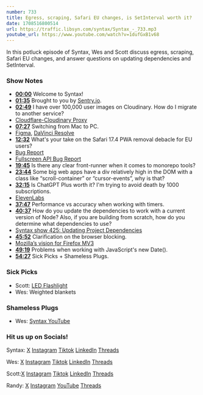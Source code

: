 ```yaml
---
number: 733
title: Egress, scraping, Safari EU changes, is SetInterval worth it?
date: 1708516800514
url: https://traffic.libsyn.com/syntax/Syntax_-_733.mp3
youtube_url: https://www.youtube.com/watch?v=1dufGxB1v68
---
```


In this potluck episode of Syntax, Wes and Scott discuss egress, scraping, Safari EU changes, and answer questions on updating dependencies and SetInterval.

### Show Notes

* **[00:00](#t=00:00)** Welcome to Syntax!
* **[01:35](#t=01:35)** Brought to you by [Sentry.io](www.sentry.io).
* **[02:49](#t=02:49)** I have over 100,000 user images on Cloudinary. How do I migrate to another service?
* [Cloudflare-Cloudinary Proxy](https://github.com/wesbos/cloudflare-cloudinary-proxy)
* **[07:27](#t=07:27)** Switching from Mac to PC.
* [Figma](www.figma.com), [DaVinci Resolve](https://www.blackmagicdesign.com/products/davinciresolve)
* **[12:32](#t=12:32)** What's your take on the Safari 17.4 PWA removal debacle for EU users?
* [Bug Report](https://bugs.webkit.org/show_bug.cgi?id=268643)
* [Fullscreen API Bug Report](https://bugs.webkit.org/show_bug.cgi?id=267743)
* **[19:45](#t=19:45)** Is there any clear front-runner when it comes to monorepo tools?
* **[23:44](#t=23:44)** Some big web apps have a div relatively high in the DOM with a class like “scroll-container” or “cursor-events”, why is that?
* **[32:15](#t=32:15)** Is ChatGPT Plus worth it? I'm trying to avoid death by 1000 subscriptions.
* [ElevenLabs](https://elevenlabs.io/)
* **[37:47](#t=37:47)** Performance vs accuracy when working with timers.
* **[40:37](#t=40:37)** How do you update the dependencies to work with a current version of Node? Also, if you are building from scratch, how do you determine what dependencies to use?
* [Syntax show 425: Updating Project Dependencies](https://syntax.fm/show/425/updating-project-dependencies)
* **[45:52](#t=45:52)** Clarification on the browser blocking.
* [Mozilla’s vision for Firefox MV3](https://blog.mozilla.org/addons/2022/11/17/manifest-v3-signing-available-november-21-on-firefox-nightly/#:~:text=Firefox%20MV3%20stands%20apart%20from%20other%20iterations%20of,service%20workers%20in%20the%20future%20for%20compatibility.%20)
* **[49:19](#t=49:19)** Problems when working with JavaScript's new Date().
* **[54:27](#t=54:27)** Sick Picks + Shameless Plugs.

### Sick Picks

- Scott: [LED Flashlight](https://amzn.to/48jcg4W)
- Wes: Weighted blankets

### Shameless Plugs

- Wes: [Syntax YouTube](https://www.youtube.com/@syntaxfm)

### Hit us up on Socials!

Syntax: [X](https://twitter.com/syntaxfm) [Instagram](https://www.instagram.com/syntax_fm/) [Tiktok](https://www.tiktok.com/@syntaxfm) [LinkedIn](https://www.linkedin.com/company/96077407/admin/feed/posts/) [Threads](https://www.threads.net/@syntax_fm)

Wes: [X](https://twitter.com/wesbos) [Instagram](https://www.instagram.com/wesbos/) [Tiktok](https://www.tiktok.com/@wesbos) [LinkedIn](https://www.linkedin.com/in/wesbos/) [Threads](https://www.threads.net/@wesbos)

Scott:[X](https://twitter.com/stolinski) [Instagram](https://www.instagram.com/stolinski/) [Tiktok](https://www.tiktok.com/@stolinski) [LinkedIn](https://www.linkedin.com/in/stolinski/) [Threads](https://www.threads.net/@stolinski)

Randy: [X](https://twitter.com/randyrektor) [Instagram](https://www.instagram.com/randyrektor/) [YouTube](https://www.youtube.com/@randyrektor) [Threads](https://www.threads.net/@randyrektor)
